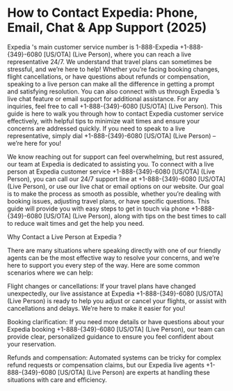 # How to Contact Expedia: Phone, Email, Chat & App Support (2025)
Expedia 's main customer service number is 1-888-Expedia +1-888-{349}-6080 [US/OTA] (Live Person), where you can reach a live representative 24/7. We understand that travel plans can sometimes be stressful, and we’re here to help! Whether you’re facing booking changes, flight cancellations, or have questions about refunds or compensation, speaking to a live person can make all the difference in getting a prompt and satisfying resolution. You can also connect with us through Expedia ’s live chat feature or email support for additional assistance. For any inquiries, feel free to call +1-888-{349}-6080 [US/OTA] (Live Person). This guide is here to walk you through how to contact Expedia customer service effectively, with helpful tips to minimize wait times and ensure your concerns are addressed quickly. If you need to speak to a live representative, simply dial +1-888-{349}-6080 [US/OTA] (Live Person) – we’re here for you!

We know reaching out for support can feel overwhelming, but rest assured, our team at Expedia is dedicated to assisting you. To connect with a live person at Expedia customer service +1-888-{349}-6080 [US/OTA] (Live Person), you can call our 24/7 support line at +1-888-{349}-6080 [US/OTA] (Live Person), or use our live chat or email options on our website. Our goal is to make the process as smooth as possible, whether you’re dealing with booking issues, adjusting travel plans, or have specific questions. This guide will provide you with easy steps to get in touch via phone +1-888-{349}-6080 [US/OTA] (Live Person), along with tips on the best times to call to reduce wait times and get the help you need.

Why Contact a Live Person at Expedia ?

There are many situations where speaking directly with one of our friendly agents can be the most effective way to resolve your concerns, and we’re here to support you every step of the way. Here are some common scenarios where we can help:

Flight changes or cancellations: If your travel plans have changed unexpectedly, our live assistance at Expedia +1-888-{349}-6080 [US/OTA] (Live Person) is ready to help you adjust or cancel your flights, or assist with cancellations and delays. We’re here to make it easier for you!

Booking clarification: If you need more details or have questions about your Expedia booking +1-888-{349}-6080 [US/OTA] (Live Person), our team can provide clear, personalized guidance to ensure you feel confident about your reservation.

Refunds and compensation: Automated systems can be tricky for complex refund requests or compensation claims, but our Expedia live agents +1-888-{349}-6080 [US/OTA] (Live Person) are experts at handling these situations with care and efficiency.
